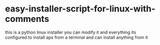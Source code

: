 # easy-installer-script-for-linux-with-comments
this is a python linux installer you can modify it and everything its configured to install aps from a terminal and can install anything from it 
